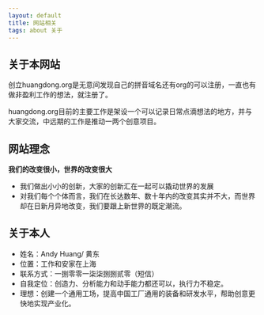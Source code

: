```yaml
---
layout: default
title: 网站相关
tags: about 关于
---
```


关于本网站
-------------------------

创立huangdong.org是无意间发现自己的拼音域名还有org的可以注册，一直也有做非盈利工作的想法，就注册了。

huangdong.org目前的主要工作是架设一个可以记录日常点滴想法的地方，并与大家交流，中远期的工作是推动一两个创意项目。

网站理念
------------------------

**我们的改变很小，世界的改变很大**

- 我们做出小小的创新，大家的创新汇在一起可以撬动世界的发展
- 对我们每个个体而言，我们在长达数年、数十年内的改变其实并不大，而世界却在日新月异地改变，我们要跟上新世界的既定潮流。


关于本人
-------------------------

- 姓名：Andy Huang/ 黄东 
- 位置：工作和安家在上海
- 联系方式：一捌零零一柒柒捌捌贰零（短信）
- 自我定位：创造力、分析能力和动手能力都还可以，执行力不稳定。
- 理想：创建一个通用工场，提高中国工厂通用的装备和研发水平，帮助创意更快地实现产业化。


